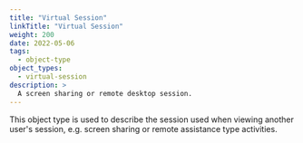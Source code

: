 ```yaml
---
title: "Virtual Session"
linkTitle: "Virtual Session"
weight: 200
date: 2022-05-06
tags:
  - object-type
object_types:
  - virtual-session
description: >
  A screen sharing or remote desktop session.
---
```


This object type is used to describe the session used when viewing another user's session, e.g. screen sharing or remote assistance type activities.
